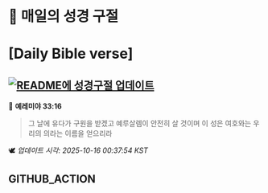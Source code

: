 # 🙏 매일의 성경 구절
# [Daily Bible verse]
## [![README에 성경구절 업데이트](https://github.com/DONGSUKA/first_test/actions/workflows/update-readme-bible.yml/badge.svg)](https://github.com/DONGSUKA/first_test/actions/workflows/update-readme-bible.yml)
<!-- START_BIBLE_VERSE -->
📖 **예레미야 33:16**
> 그 날에 유다가 구원을 받겠고 예루살렘이 안전히 살 것이며 이 성은 여호와는 우리의 의라는 이름을 얻으리라

🕊️ _업데이트 시각: 2025-10-16 00:37:54 KST_
  <!-- END_BIBLE_VERSE -->
## GITHUB_ACTION
